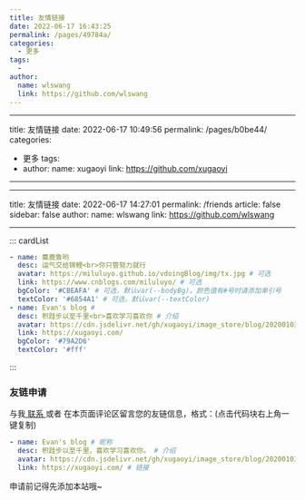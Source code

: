 ```yaml
---
title: 友情链接
date: 2022-06-17 16:43:25
permalink: /pages/49784a/
categories:
  - 更多
tags:
  - 
author: 
  name: wlswang
  link: https://github.com/wlswang
---
```

<!--
 * @Author: WangLiShuai
 * @Date: 2022-06-17 16:43:25
 * @LastEditTime: 2022-06-17 23:11:21
 * @FilePath: \wls-vdoing-blog\docs\04.更多\99.友情链接.md
 * @Description:
-->

---

title: 友情链接
date: 2022-06-17 10:49:56
permalink: /pages/b0be44/
categories:

- 更多
  tags:
- author:
  name: xugaoyi
  link: https://github.com/xugaoyi

---

<!--
 * @Author: WangLiShuai
 * @Date: 2022-06-17 10:49:56
 * @LastEditTime: 2022-06-17 14:55:21
 * @FilePath: \vuepress-theme-vdoing\docs\04.更多\99.友情链接.md
 * @Description:
-->

---

title: 友情链接
date: 2022-06-17 14:27:01
permalink: /friends
article: false
sidebar: false
author:
name: wlswang
link: https://github.com/wlswang

---

<!--
普通卡片列表容器，可用于友情链接、项目推荐、古诗词展示等。
cardList 后面可跟随一个数字表示每行最多显示多少个，选值范围1~4，默认3。在小屏时会根据屏幕宽度减少每行显示数量。
-->

::: cardList

```yaml
- name: 麋鹿鲁哟
  desc: 运气交给锦鲤<br>你只管努力就行
  avatar: https://miluluyo.github.io/vdoingBlog/img/tx.jpg # 可选
  link: https://www.cnblogs.com/miluluyo/ # 可选
  bgColor: '#CBEAFA' # 可选，默认var(--bodyBg)。颜色值有#号时请添加单引号
  textColor: '#6854A1' # 可选，默认var(--textColor)
- name: Evan's blog #
  desc: 积跬步以至千里<br>喜欢学习喜欢你 # 介绍
  avatar: https://cdn.jsdelivr.net/gh/xugaoyi/image_store/blog/20200103123203.jpg # 头像
  link: https://xugaoyi.com/
  bgColor: '#79A2D6'
  textColor: '#fff'
```

:::

### 友链申请

与我[ 联系 ](/about/#联系)或者 在本页面评论区留言您的友链信息，格式：(点击代码块右上角一键复制)

```yaml
- name: Evan's blog # 昵称
  desc: 积跬步以至千里，喜欢学习喜欢你。 # 介绍
  avatar: https://cdn.jsdelivr.net/gh/xugaoyi/image_store/blog/20200103123203.jpg # 头像
  link: https://xugaoyi.com/ # 链接
```

申请前记得先添加本站哦~
